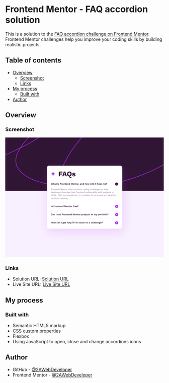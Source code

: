 # Frontend Mentor - FAQ accordion solution

This is a solution to the [FAQ accordion challenge on Frontend Mentor](https://www.frontendmentor.io/challenges/faq-accordion-wyfFdeBwBz). Frontend Mentor challenges help you improve your coding skills by building realistic projects. 

## Table of contents

- [Overview](#overview)
  - [Screenshot](#screenshot)
  - [Links](#links)
- [My process](#my-process)
  - [Built with](#built-with)
- [Author](#author)

## Overview

### Screenshot

![faq-accordion](https://raw.githubusercontent.com/2AWebDeveloper/faq-accordion/refs/heads/main/assets/images/screenshot.png)

### Links

- Solution URL: [Solution URL](https://github.com/2AWebDeveloper/faq-accordion)
- Live Site URL: [Live Site URL](https://2awebdeveloper.github.io/faq-accordion/)

## My process

### Built with

- Semantic HTML5 markup
- CSS custom properties
- Flexbox
- Using JavaScript to open, close and change accordions icons

## Author

- GitHub - [@2AWebDeveloper](https://github.com/2AWebDeveloper)
- Frontend Mentor - [@2AWebDeveloper](https://www.frontendmentor.io/profile/2AWebDeveloper)
